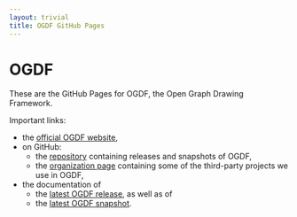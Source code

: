 ```yaml
---
layout: trivial
title: OGDF GitHub Pages
---
```

# OGDF

These are the GitHub Pages for OGDF, the Open Graph Drawing Framework.

Important links:

 * the [official OGDF website](http://ogdf.net/),
 * on GitHub:
   * the [repository](http://github.com/ogdf/ogdf/) containing releases and snapshots of OGDF,
   * the [organization page](http://github.com/ogdf/) containing some of the third-party projects we use in OGDF,
 * the documentation of
   * the [latest OGDF release](http://www.ogdf.net/doc-ogdf/), as well as of
   * the [latest OGDF snapshot](http://www.ogdf.net/doc-ogdf-dev/).
